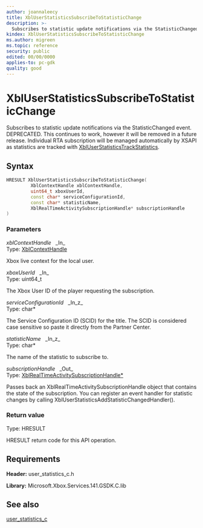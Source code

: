 ```yaml
---
author: joannaleecy
title: XblUserStatisticsSubscribeToStatisticChange
description: >-
  Subscribes to statistic update notifications via the StatisticChanged event. DEPRECATED. This continues to work, however it will be removed in a future release. Individual RTA subscription will be managed automatically by XSAPI as statistics are tracked with [XblUserStatisticsTrackStatistics](xbluserstatisticstrackstatistics.md).
kindex: XblUserStatisticsSubscribeToStatisticChange
ms.author: migreen
ms.topic: reference
security: public
edited: 00/00/0000
applies-to: pc-gdk
quality: good
---
```


# XblUserStatisticsSubscribeToStatisticChange  

Subscribes to statistic update notifications via the StatisticChanged event. DEPRECATED. This continues to work, however it will be removed in a future release. Individual RTA subscription will be managed automatically by XSAPI as statistics are tracked with [XblUserStatisticsTrackStatistics](xbluserstatisticstrackstatistics.md).  

## Syntax  
  
```cpp
HRESULT XblUserStatisticsSubscribeToStatisticChange(  
         XblContextHandle xblContextHandle,  
         uint64_t xboxUserId,  
         const char* serviceConfigurationId,  
         const char* statisticName,  
         XblRealTimeActivitySubscriptionHandle* subscriptionHandle  
)  
```  
  
### Parameters  
  
*xblContextHandle* &nbsp;&nbsp;\_In\_  
Type: [XblContextHandle](../../types_c/handles/xblcontexthandle.md)  
  
Xbox live context for the local user.  
  
*xboxUserId* &nbsp;&nbsp;\_In\_  
Type: uint64_t  
  
The Xbox User ID of the player requesting the subscription.  
  
*serviceConfigurationId* &nbsp;&nbsp;\_In\_z\_  
Type: char*  
  
The Service Configuration ID (SCID) for the title. The SCID is considered case sensitive so paste it directly from the Partner Center.  
  
*statisticName* &nbsp;&nbsp;\_In\_z\_  
Type: char*  
  
The name of the statistic to subscribe to.  
  
*subscriptionHandle* &nbsp;&nbsp;\_Out\_  
Type: [XblRealTimeActivitySubscriptionHandle*](../../real_time_activity_c/handles/xblrealtimeactivitysubscriptionhandle.md)  
  
Passes back an XblRealTimeActivitySubscriptionHandle object that contains the state of the subscription. You can register an event handler for statistic changes by calling XblUserStatisticsAddStatisticChangedHandler().  
  
  
### Return value  
Type: HRESULT
  
HRESULT return code for this API operation.
  
## Requirements  
  
**Header:** user_statistics_c.h
  
**Library:** Microsoft.Xbox.Services.141.GSDK.C.lib
  
## See also  
[user_statistics_c](../user_statistics_c_members.md)  
  
  